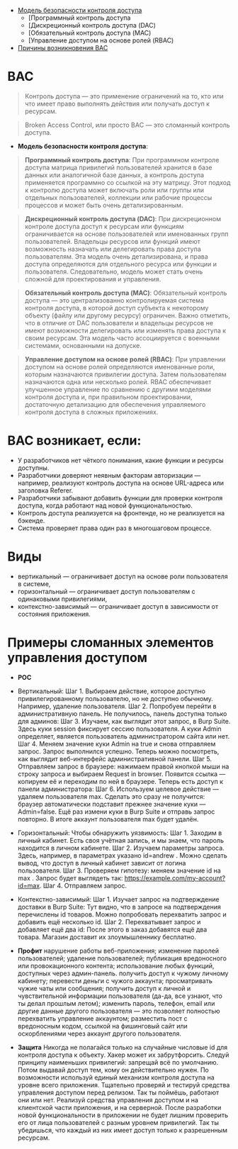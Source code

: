 * [Модель безопасности контроля доступа](#Модель-безопасности-контроля-доступа)
  * [Программный контроль доступа
  * [Дискреционный контроль доступа (DAC)
  * [Обязательный контроль доступа (MAC)
  * [Управление доступом на основе ролей (RBAC)
* [Причины возникновения BAC](#BAC-возникает,-если:)

# **BAC**

> Контроль доступа — это применение ограничений на то, кто или что имеет право выполнять действия или получать доступ к ресурсам.

> Broken Access Control, или просто BAС — это сломанный контроль доступа.

* **Модель безопасности контроля доступа**:

> **Программный контроль доступа**:
> При программном контроле доступа матрица привилегий пользователей хранится в базе данных или аналогичной базе данных, а контроль доступа применяется программно со ссылкой на эту матрицу. Этот подход к контролю доступа может включать роли или группы или отдельных пользователей, коллекции или рабочие процессы процессов и может быть очень детализированным.

> **Дискреционный контроль доступа (DAC)**: 
> При дискреционном контроле доступа доступ к ресурсам или функциям ограничивается на основе пользователей или именованных групп пользователей. Владельцы ресурсов или функций имеют возможность назначать или делегировать права доступа пользователям. Эта модель очень детализирована, и права доступа определяются для отдельного ресурса или функции и пользователя. Следовательно, модель может стать очень сложной для проектирования и управления.

> **Обязательный контроль доступа (MAC)**: 
> Обязательный контроль доступа — это централизованно контролируемая система контроля доступа, в которой доступ субъекта к некоторому объекту (файлу или другому ресурсу) ограничен. Важно отметить, что в отличие от DAC пользователи и владельцы ресурсов не имеют возможности делегировать или изменять права доступа к своим ресурсам. Эта модель часто ассоциируется с военными системами, основанными на допуске.

> **Управление доступом на основе ролей (RBAC)**: 
> При управлении доступом на основе ролей определяются именованные роли, которым назначаются привилегии доступа. Затем пользователям назначаются одна или несколько ролей. RBAC обеспечивает улучшенное управление по сравнению с другими моделями контроля доступа и, при правильном проектировании, достаточную детализацию для обеспечения управляемого контроля доступа в сложных приложениях.

# BAC возникает, если:
  * У разработчиков нет чёткого понимания, какие функции и ресурсы доступны.
  * Разработчики доверяют неявным факторам авторизации — например, реализуют контроль доступа на основе URL-адреса или заголовка Referer.
  * Разработчики забывают добавить функции для проверки контроля доступа, когда работают над новой функциональностью.
  * Контроль доступа реализуется на фронтенде, но не реализуется на бэкенде.
  * Система проверяет права один раз в многошаговом процессе.
    
 # Виды
   * вертикальный — ограничивает доступ на основе роли пользователя в системе,
   * горизонтальный — ограничивает доступ пользователям с одинаковыми привилегиями,
   * контекстно-зависимый — ограничивает доступ в зависимости от состояния приложения.

# Примеры сломанных элементов управления доступом







* **POC**
*	Вертикальный: 
Шаг 1. Выбираем действие, которое доступно привилегированному пользователю, но не доступно обычному. Например, удаление пользователя.
Шаг 2. Попробуем перейти в административную панель. Не получилось, панель доступна только для админов:
Шаг 3. Изучаем, как выглядит этот запрос, в Burp Suite.
Здесь куки session фиксирует сессию пользователя. А куки Admin определяет, является пользователь администратором сайта или нет.
Шаг 4. Меняем значение куки Admin на true и снова отправляем запрос.
Запрос выполнился успешно. Теперь можно посмотреть, как выглядит веб-интерфейс административной панели.
Шаг 5. Отправляем запрос в браузере: нажимаем правой кнопкой мыши на строку запроса и выбираем Request in browser.
Появится ссылка — копируем её и переходим по ней в браузере. Теперь есть доступ к панели администратора:
Шаг 6. Используем целевое действие — удаляем пользователя max.
Сделать это сразу не получится: браузер автоматически подставит прежнее значение куки — Admin=false. Ещё раз измени куки в Burp Suite и отправь запрос повторно.
В итоге аккаунт пользователя max будет удалён.
*	Горизонтальный:
Чтобы обнаружить уязвимость:
Шаг 1. Заходим в личный кабинет. Есть своя учётная запись, и мы знаем, что пароль находится в личном кабинете.
Шаг 2. Изучаем параметры запроса. Здесь, например, в параметрах указано id=andrew . Можно сделать вывод, что доступ в личный кабинет зависит от логина пользователя.
Шаг 3. Проверяем гипотезу: меняем значение id на max . Запрос будет выглядеть так: https://example.com/my-account?id=max.
Шаг 4. Отправляем запрос.
*	Контекстно-зависимый:
Шаг 1. Изучает запрос на подтверждение доставки в Burp Suite:
Тут видно, что в запросе на подтверждения перечислены id товаров. Можно попробовать перехватить запрос и добавить ещё несколько id.
Шаг 2. Перехватывает запрос и добавляет ещё два id:
После этого в заказ добавятся ещё два товара. Магазин доставит их злоумышленнику бесплатно.

* **Профит**
    нарушение работы веб-приложения;
    изменение паролей пользователей;
    удаление пользователей;
    публикация вредоносного или провокационного контента;
    использование любых функций, доступных через админ-панель.
    получить доступ к чужому личному кабинету;
    перевести деньги с чужого аккаунта;
    просматривать чужие чаты или сообщения;
    получить доступ к личной и чувствительной информации пользователя (да-да, все узнают, что ты делал прошлым летом);
    изменить пароль, телефон, email или другие данные другого пользователя — это позволяет полностью перехватить управление аккаунтом;
    разместить пост с вредоносным кодом, ссылкой на фишинговый сайт или оскорблениями через аккаунт другого пользователя.

* **Защита**
    Никогда не полагайся только на случайные числовые id для контроля доступа к объекту. Хакер может их забрутфорсить.
    Следуй принципу наименьших привилегий: запрещай всё по умолчанию. Потом выдавай доступ тем, кому он действительно нужен.
    По возможности используй единый механизм контроля доступа на уровне всего приложения.
    Тщательно проверяй и тестируй средства управления доступом перед релизом. Так ты поймёшь, работают они или нет.
    Реализуй средства управления доступом и на клиентской части приложения, и на серверной.
    После разработки новой функциональности в приложении не будет лишним проверить его от лица пользователей с разным уровнем привилегий. Так ты убедишься, что каждый из них имеет доступ только к разрешенным ресурсам.
